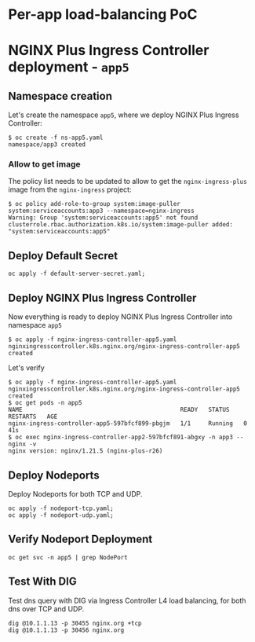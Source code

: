 # Per-app load-balancing PoC

# NGINX Plus Ingress Controller deployment - `app5`

## Namespace creation

Let's create the namespace `app5`, where we deploy NGINX Plus Ingress Controller:

```
$ oc create -f ns-app5.yaml 
namespace/app3 created
```

### Allow to get image

The policy list needs to be updated to allow to get the `nginx-ingress-plus` image from the `nginx-ingress` project:

```
$ oc policy add-role-to-group system:image-puller system:serviceaccounts:app3 --namespace=nginx-ingress
Warning: Group 'system:serviceaccounts:app5' not found
clusterrole.rbac.authorization.k8s.io/system:image-puller added: "system:serviceaccounts:app5"
```

## Deploy Default Secret

```
oc apply -f default-server-secret.yaml;
```

## Deploy NGINX Plus Ingress Controller

Now everything is ready to deploy NGINX Plus Ingress Controller into namespace `app5`

```
$ oc apply -f nginx-ingress-controller-app5.yaml 
nginxingresscontroller.k8s.nginx.org/nginx-ingress-controller-app5 created
```

Let's verify

```
$ oc apply -f nginx-ingress-controller-app5.yaml 
nginxingresscontroller.k8s.nginx.org/nginx-ingress-controller-app5 created
$ oc get pods -n app5
NAME                                             READY   STATUS    RESTARTS   AGE
nginx-ingress-controller-app5-597bfcf899-pbgjm   1/1     Running   0          41s
$ oc exec nginx-ingress-controller-app2-597bfcf891-abgxy -n app3 -- nginx -v
nginx version: nginx/1.21.5 (nginx-plus-r26)
```

## Deploy Nodeports

Deploy Nodeports for both TCP and UDP.

```
oc apply -f nodeport-tcp.yaml;
oc apply -f nodeport-udp.yaml;
```

## Verify Nodeport Deployment 
```
oc get svc -n app5 | grep NodePort
```

## Test With DIG

Test dns query with DIG via Ingress Controller L4 load balancing, for both dns over TCP and UDP.
```
dig @10.1.1.13 -p 30455 nginx.org +tcp
dig @10.1.1.13 -p 30456 nginx.org
```
